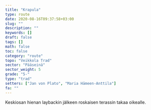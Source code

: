 ```yaml
---
title: "Krapula"
type: route
date: 2020-08-16T09:37:58+03:00
slug: ""
description: ""
keywords: []
draft: false
tags: []
math: false
toc: false
category: "route"
topo: "Veikkola Trad"
sector: "Pääseinä"
sector_weight: 5
grade: "5-"
type: "trad"
setters: ["Jan von Plato", "Maria Hämeen-Anttila"]
fa: ""
---
```


Keskiosan hienan laybackin jälkeen roskaisen terassin takaa oikealle.
